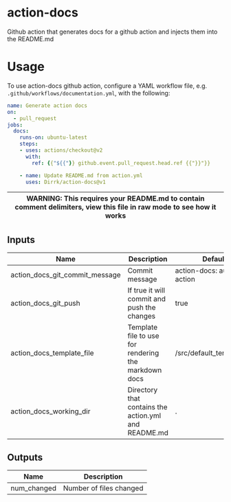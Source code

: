 # action-docs
Github action that generates docs for a github action and injects them into the README.md

# Usage
To use action-docs github action, configure a YAML workflow file, e.g. `.github/workflows/documentation.yml`, with the following:
```yaml
name: Generate action docs
on:
  - pull_request
jobs:
  docs:
    runs-on: ubuntu-latest
    steps:
    - uses: actions/checkout@v2
      with:
        ref: {{"${{"}} github.event.pull_request.head.ref {{"}}"}}

    - name: Update README.md from action.yml
      uses: Dirrk/action-docs@v1
```
| WARNING: This requires your README.md to contain comment delimiters, view this file in raw mode to see how it works |
| --- |

<!--- BEGIN_ACTION_DOCS --->
## Inputs

| Name | Description | Default | Required |
|------|-------------|---------|----------|
| action\_docs\_git\_commit\_message | Commit message | action-docs: automated action | false |
| action\_docs\_git\_push | If true it will commit and push the changes | true | false |
| action\_docs\_template\_file | Template file to use for rendering the markdown docs | /src/default\_template.tpl | false |
| action\_docs\_working\_dir | Directory that contains the action.yml and README.md | . | false |

## Outputs

| Name | Description |
|------|-------------|
| num\_changed | Number of files changed |
<!--- END_ACTION_DOCS --->
